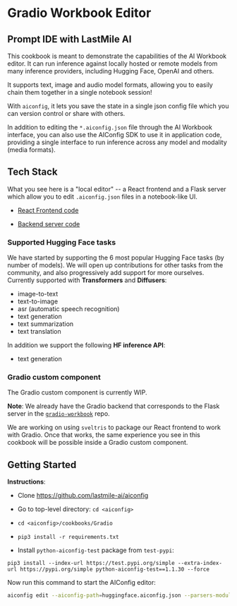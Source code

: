 # Gradio Workbook Editor

## Prompt IDE with LastMile AI

This cookbook is meant to demonstrate the capabilities of the AI Workbook editor. It can run inference against locally hosted or remote models from many inference providers, including Hugging Face, OpenAI and others.

It supports text, image and audio model formats, allowing you to easily chain them together in a single notebook session!

With `aiconfig`, it lets you save the state in a single json config file which you can version control or share with others.

In addition to editing the `*.aiconfig.json` file through the AI Workbook interface, you can also use the AIConfig SDK to use it in application code, providing a single interface to run inference across any model and modality (media formats).

## Tech Stack

What you see here is a "local editor" -- a React frontend and a Flask server which allow you to edit `.aiconfig.json` files in a notebook-like UI.

- [React Frontend code](https://github.com/lastmile-ai/aiconfig/tree/main/python/src/aiconfig/editor/client)

- [Backend server code](https://github.com/lastmile-ai/aiconfig/tree/main/python/src/aiconfig/editor/server)

### Supported Hugging Face tasks

We have started by supporting the 6 most popular Hugging Face tasks (by number of models). We will open up contributions for other tasks from the community, and also progressively add support for more ourselves. Currently supported with **Transformers** and **Diffusers**:

- image-to-text
- text-to-image
- asr (automatic speech recognition)
- text generation
- text summarization
- text translation

In addition we support the following **HF inference API**:

- text generation

### Gradio custom component

The Gradio custom component is currently WIP.

**Note**: We already have the Gradio backend that corresponds to the Flask server in the [`gradio-workbook`](https://github.com/lastmile-ai/gradio-workbook) repo.

We are working on using `sveltris` to package our React frontend to work with Gradio. Once that works, the same experience you see in this cookbook will be possible inside a Gradio custom component.

## Getting Started

**Instructions**:

- Clone https://github.com/lastmile-ai/aiconfig
- Go to top-level directory: `cd <aiconfig>`

- `cd <aiconfig>/cookbooks/Gradio`

- `pip3 install -r requirements.txt`

- Install `python-aiconfig-test` package from `test-pypi`:

```
pip3 install --index-url https://test.pypi.org/simple --extra-index-url https://pypi.org/simple python-aiconfig-test==1.1.30 --force
```

Now run this command to start the AIConfig editor:

```bash
aiconfig edit --aiconfig-path=huggingface.aiconfig.json --parsers-module-path=hf_model_parsers.py
```
